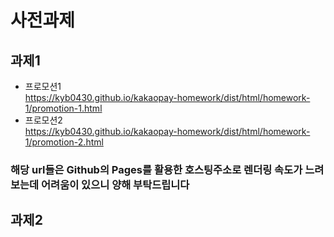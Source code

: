 
# 사전과제

## 과제1
- 프로모션1  
https://kyb0430.github.io/kakaopay-homework/dist/html/homework-1/promotion-1.html
- 프로모션2  
https://kyb0430.github.io/kakaopay-homework/dist/html/homework-1/promotion-2.html   

### 해당 url들은 Github의 Pages를 활용한 호스팅주소로 렌더링 속도가 느려 보는데 어려움이 있으니 양해 부탁드립니다

## 과제2